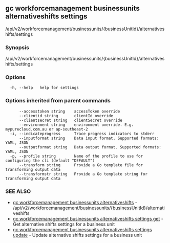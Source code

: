 ## gc workforcemanagement businessunits alternativeshifts settings

/api/v2/workforcemanagement/businessunits/{businessUnitId}/alternativeshifts/settings

### Synopsis

/api/v2/workforcemanagement/businessunits/{businessUnitId}/alternativeshifts/settings

### Options

```
  -h, --help   help for settings
```

### Options inherited from parent commands

```
      --accesstoken string    accessToken override
      --clientid string       clientId override
      --clientsecret string   clientSecret override
      --environment string    environment override. E.g. mypurecloud.com.au or ap-southeast-2
  -i, --indicateprogress      Trace progress indicators to stderr
      --inputformat string    Data input format. Supported formats: YAML, JSON
      --outputformat string   Data output format. Supported formats: YAML, JSON
  -p, --profile string        Name of the profile to use for configuring the cli (default "DEFAULT")
      --transform string      Provide a Go template file for transforming output data
      --transformstr string   Provide a Go template string for transforming output data
```

### SEE ALSO

* [gc workforcemanagement businessunits alternativeshifts](gc_workforcemanagement_businessunits_alternativeshifts.html)	 - /api/v2/workforcemanagement/businessunits/{businessUnitId}/alternativeshifts
* [gc workforcemanagement businessunits alternativeshifts settings get](gc_workforcemanagement_businessunits_alternativeshifts_settings_get.html)	 - Get alternative shifts settings for a business unit
* [gc workforcemanagement businessunits alternativeshifts settings update](gc_workforcemanagement_businessunits_alternativeshifts_settings_update.html)	 - Update alternative shifts settings for a business unit


